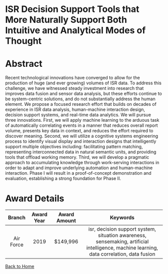 
ISR Decision Support Tools that More Naturally Support Both Intuitive and Analytical Modes of Thought
=====================================================================================================

# Abstract


Recent technological innovations have converged to allow for the production of huge (and ever growing) volumes of ISR data. To address this challenge, we have witnessed steady investment into research that improves data fusion and sensor data analysis, but these efforts continue to be system-centric solutions, and do not substantially address the human element. We propose a focused research effort that builds on decades of experience in ISR data analysis, human-machine interaction design, decision support systems, and real-time data analytics. We will pursue three innovations. First, we will apply machine learning to the arduous task of automatically correlating events in a manner that reduces overall report volume, presents key data in context, and reduces the effort required to discover meaning. Second, we will utilize a cognitive systems engineering process to identify visual display and interaction designs that intelligently support multiple objectives including: facilitating pattern matching, representing interconnected data in natural semantic units, and providing tools that offload working memory. Third, we will develop a pragmatic approach to accumulating knowledge through work-serving interactions in order to adapt and improve underlying automation and human-machine interaction. Phase I will result in a proof-of-concept demonstration and evaluation, establishing a strong foundation for Phase II.  

# Award Details

|Branch|Award Year|Award Amount|Keywords|
| :---: | :---: | :---: | :---: |
|Air Force|2019|$149,996|isr, decision support system, situation awareness, sensemaking, artificial intelligence, machine learning, data correlation, data fusion|
  
  


[Back to Home](https://github.com/chrischow/dod_sbir_awards/DJ/#1463)